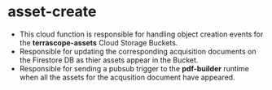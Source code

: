# asset-create
- This cloud function is responsible for handling object creation events for the **terrascope-assets** Cloud Storage Buckets.
- Responsible for updating the corresponding acquisition documents on the Firestore DB as thier assets appear in the Bucket.
- Responsible for sending a pubsub trigger to the **pdf-builder** runtime when all the assets for the acqusition document have appeared.
